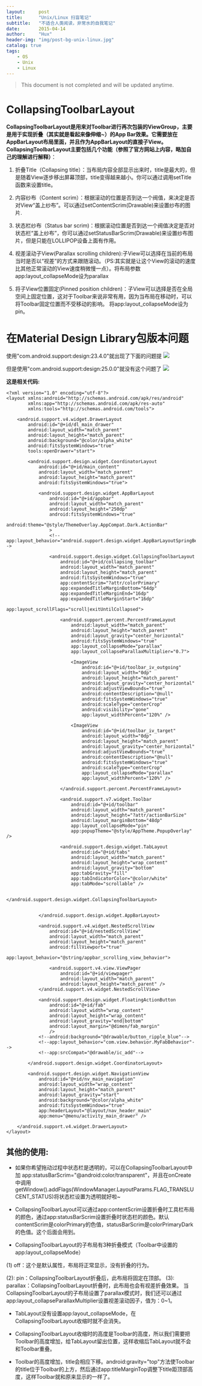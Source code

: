 ```yaml
---
layout:     post
title:      "Unix/Linux 扫盲笔记"
subtitle:   "不适合人类阅读，非常水的自我笔记"
date:       2015-04-14 
author:     "Hux"
header-img: "img/post-bg-unix-linux.jpg"
catalog: true
tags:
    - OS
    - Unix
    - Linux
---
```


> This document is not completed and will be updated anytime.
# CollapsingToolbarLayout


**CollapsingToolbarLayout是用来对Toolbar进行再次包装的ViewGroup，主要是用于实现折叠（其实就是看起来像伸缩~）的App Bar效果。它需要放在AppBarLayout布局里面，并且作为AppBarLayout的直接子View。CollapsingToolbarLayout主要包括几个功能（参照了官方网站上内容，略加自己的理解进行解释）**：

1.  折叠Title（Collapsing title）：当布局内容全部显示出来时，title是最大的，但是随着View逐步移出屏幕顶部，title变得越来越小。你可以通过调用setTitle函数来设置title。

2. 内容纱布（Content scrim）：根据滚动的位置是否到达一个阀值，来决定是否对View“盖上纱布”。可以通过setContentScrim(Drawable)来设置纱布的图片.

3. 状态栏纱布（Status bar scrim)：根据滚动位置是否到达一个阀值决定是否对状态栏“盖上纱布”，你可以通过setStatusBarScrim(Drawable)来设置纱布图片，但是只能在LOLLIPOP设备上面有作用。

4. 视差滚动子View(Parallax scrolling children):子View可以选择在当前的布局当时是否以“视差”的方式来跟随滚动。（PS:其实就是让这个View的滚动的速度比其他正常滚动的View速度稍微慢一点）。将布局参数app:layout_collapseMode设为parallax

5. 将子View位置固定(Pinned position children)：子View可以选择是否在全局空间上固定位置，这对于Toolbar来说非常有用，因为当布局在移动时，可以将Toolbar固定位置而不受移动的影响。 将app:layout_collapseMode设为pin。



# 在Material Design Library包版本问题


 使用"com.android.support:design:23.4.0"就出现了下面的问题提
![](http://i.imgur.com/lnZ2zfx.gif)


但是使用"com.android.support:design:25.0.0"就没有这个问题了
![](http://i.imgur.com/YQBUpAM.gif)


**这是相关代码:**

	<?xml version="1.0" encoding="utf-8"?>
	<layout xmlns:android="http://schemas.android.com/apk/res/android"
	        xmlns:app="http://schemas.android.com/apk/res-auto"
	        xmlns:tools="http://schemas.android.com/tools">
	
	    <android.support.v4.widget.DrawerLayout
	        android:id="@+id/dl_main_drawer"
	        android:layout_width="match_parent"
	        android:layout_height="match_parent"
	        android:background="@color/alpha_white"
	        android:fitsSystemWindows="true"
	        tools:openDrawer="start">
	
	        <android.support.design.widget.CoordinatorLayout
	            android:id="@+id/main_content"
	            android:layout_width="match_parent"
	            android:layout_height="match_parent"
	            android:fitsSystemWindows="true">
	
	            <android.support.design.widget.AppBarLayout
	                android:id="@+id/appbar"
	                android:layout_width="match_parent"
	                android:layout_height="250dp"
	                android:fitsSystemWindows="true"
	                android:theme="@style/ThemeOverlay.AppCompat.Dark.ActionBar"
	                >
	                <!--app:layout_behavior="android.support.design.widget.AppBarLayoutSpringBehavior"-->
	
	                <android.support.design.widget.CollapsingToolbarLayout
	                    android:id="@+id/collapsing_toolbar"
	                    android:layout_width="match_parent"
	                    android:layout_height="match_parent"
	                    android:fitsSystemWindows="true"
	                    app:contentScrim="?attr/colorPrimary"
	                    app:expandedTitleMarginBottom="64dp"
	                    app:expandedTitleMarginEnd="16dp"
	                    app:expandedTitleMarginStart="16dp"
	                    app:layout_scrollFlags="scroll|exitUntilCollapsed">
	
	                    <android.support.percent.PercentFrameLayout
	                        android:layout_width="match_parent"
	                        android:layout_height="match_parent"
	                        android:layout_gravity="center_horizontal"
	                        android:fitsSystemWindows="true"
	                        app:layout_collapseMode="parallax"
	                        app:layout_collapseParallaxMultiplier="0.7">
	
	                        <ImageView
	                            android:id="@+id/toolbar_iv_outgoing"
	                            android:layout_width="0dp"
	                            android:layout_height="match_parent"
	                            android:layout_gravity="center_horizontal"
	                            android:adjustViewBounds="true"
	                            android:contentDescription="@null"
	                            android:fitsSystemWindows="true"
	                            android:scaleType="centerCrop"
	                            android:visibility="gone"
	                            app:layout_widthPercent="120%" />
	
	                        <ImageView
	                            android:id="@+id/toolbar_iv_target"
	                            android:layout_width="0dp"
	                            android:layout_height="match_parent"
	                            android:layout_gravity="center_horizontal"
	                            android:adjustViewBounds="true"
	                            android:contentDescription="@null"
	                            android:fitsSystemWindows="true"
	                            android:scaleType="centerCrop"
	                            app:layout_collapseMode="parallax"
	                            app:layout_widthPercent="120%" />
	
	                    </android.support.percent.PercentFrameLayout>
	
	                    <android.support.v7.widget.Toolbar
	                        android:id="@+id/toolbar"
	                        android:layout_width="match_parent"
	                        android:layout_height="?attr/actionBarSize"
	                        android:layout_marginBottom="48dp"
	                        app:layout_collapseMode="pin"
	                        app:popupTheme="@style/AppTheme.PopupOverlay" />
	
	                    <android.support.design.widget.TabLayout
	                        android:id="@+id/tabs"
	                        android:layout_width="match_parent"
	                        android:layout_height="wrap_content"
	                        android:layout_gravity="bottom"
	                        app:tabGravity="fill"
	                        app:tabIndicatorColor="@color/white"
	                        app:tabMode="scrollable" />
	
	                </android.support.design.widget.CollapsingToolbarLayout>
	
	
	            </android.support.design.widget.AppBarLayout>
	
	            <android.support.v4.widget.NestedScrollView
	                android:id="@+id/nestedScrollView"
	                android:layout_width="match_parent"
	                android:layout_height="match_parent"
	                android:fillViewport="true"
	                app:layout_behavior="@string/appbar_scrolling_view_behavior">
	
	                <android.support.v4.view.ViewPager
	                    android:id="@+id/viewpager"
	                    android:layout_width="match_parent"
	                    android:layout_height="match_parent" />
	            </android.support.v4.widget.NestedScrollView>
	
	            <android.support.design.widget.FloatingActionButton
	                android:id="@+id/fab"
	                android:layout_width="wrap_content"
	                android:layout_height="wrap_content"
	                android:layout_gravity="end|bottom"
	                android:layout_margin="@dimen/fab_margin"
	                />
	            <!--android:background="@drawable/button_ripple_blue"-->
	            <!--app:layout_behavior="com.view.behavior.MyFabBehavior"-->
	            <!--app:srcCompat="@drawable/ic_add"-->
	
	        </android.support.design.widget.CoordinatorLayout>
	
	        <android.support.design.widget.NavigationView
	            android:id="@+id/nv_main_navigation"
	            android:layout_width="wrap_content"
	            android:layout_height="match_parent"
	            android:layout_gravity="start"
	            android:background="@color/alpha_white"
	            android:fitsSystemWindows="true"
	            app:headerLayout="@layout/nav_header_main"
	            app:menu="@menu/activity_main_drawer" />
	
	    </android.support.v4.widget.DrawerLayout>
	</layout>



## 其他的使用:

- 如果你希望拖动过程中状态栏是透明的，可以在CollapsingToolbarLayout中加 app:statusBarScrim="@android:color/transparent"，并且在onCreate中调用getWindow().addFlags(WindowManager.LayoutParams.FLAG_TRANSLUCENT_STATUS)将状态栏设置为透明就好啦~



- CollapsingToolbarLayout可以通过app:contentScrim设置折叠时工具栏布局的颜色，通过app:statusBarScrim设置折叠时状态栏的颜色。默认contentScrim是colorPrimary的色值，statusBarScrim是colorPrimaryDark的色值。这个后面会用到。

- CollapsingToolbarLayout的子布局有3种折叠模式（Toolbar中设置的app:layout_collapseMode）

(1) off：这个是默认属性，布局将正常显示，没有折叠的行为。

(2): pin：CollapsingToolbarLayout折叠后，此布局将固定在顶部。
(3): parallax：CollapsingToolbarLayout折叠时，此布局也会有视差折叠效果。
当CollapsingToolbarLayout的子布局设置了parallax模式时，我们还可以通过app:layout_collapseParallaxMultiplier设置视差滚动因子，值为：0~1。



- TabLayout没有设置app:layout_collapseMode，在CollapsingToolbarLayout收缩时就不会消失。

- CollapsingToolbarLayout收缩时的高度是Toolbar的高度，所以我们需要把Toolbar的高度增加，给TabLayout留出位置，这样收缩后TabLayout就不会和Toolbar重叠。

- Toolbar的高度增加，title会相应下移。android:gravity="top"方法使Toolbar的title位于Toolbar的上方，然后通过app:titleMarginTop调整下title距顶部高度，这样Toolbar就和原来显示的一样了。